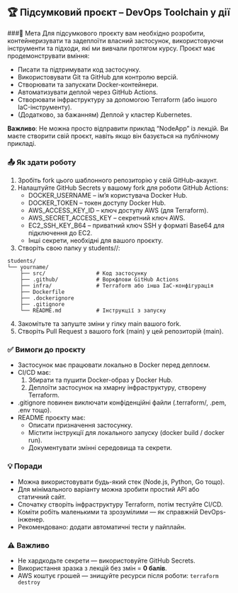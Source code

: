 ## 🏆 Підсумковий проєкт – DevOps Toolchain у дії
###📜 Мета
Для підсумкового проєкту вам необхідно розробити, контейнеризувати та задеплоїти власний застосунок, використовуючи інструменти та підходи, які ми вивчали протягом курсу.
Проєкт має продемонструвати вміння:
- Писати та підтримувати код застосунку.
- Використовувати Git та GitHub для контролю версій.
- Створювати та запускати Docker-контейнери.
- Автоматизувати деплой через GitHub Actions.
- Створювати інфраструктуру за допомогою Terraform (або іншого IaC-інструменту).
- (Додатково, за бажанням) Деплой у кластер Kubernetes.

**Важливо**: Не можна просто відправити приклад “NodeApp” із лекцій. Ви маєте створити свій проєкт, навіть якщо він базується на публічному прикладі.

### 📤 Як здати роботу
1. Зробіть fork цього шаблонного репозиторію у свій GitHub-акаунт.
2. Налаштуйте GitHub Secrets у вашому fork для роботи GitHub Actions:
   - DOCKER_USERNAME – ім’я користувача Docker Hub.
   - DOCKER_TOKEN – токен доступу Docker Hub.
   - AWS_ACCESS_KEY_ID – ключ доступу AWS (для Terraform).
   - AWS_SECRET_ACCESS_KEY – секретний ключ AWS.
   - EC2_SSH_KEY_B64 – приватний ключ SSH у форматі Base64 для підключення до EC2.
   - Інші секрети, необхідні для вашого проєкту.
3. Створіть свою папку у students/<yourname>/:
```
students/
└── yourname/
    ├── src/                # Код застосунку
    ├── .github/            # Воркфлови GitHub Actions
    ├── infra/              # Terraform або інша IaC-конфігурація
    ├── Dockerfile
    ├── .dockerignore
    ├── .gitignore
    └── README.md           # Інструкції з запуску
```
4. Закомітьте та запуште зміни у гілку main вашого fork.
5. Створіть Pull Request з вашого fork (main) у цей репозиторій (main).

### ✅ Вимоги до проєкту
- Застосунок має працювати локально в Docker перед деплоєм.
- CI/CD має:
  1. Збирати та пушити Docker-образ у Docker Hub.
  2. Деплоїти застосунок на хмарну інфраструктуру, створену Terraform.
- .gitignore повинен виключати конфіденційні файли (.terraform/, .pem, .env тощо).
- README проєкту має:
  - Описати призначення застосунку.
  - Містити інструкції для локального запуску (docker build / docker run).
  - Документувати змінні середовища та секрети.

### 💡 Поради
- Можна використовувати будь-який стек (Node.js, Python, Go тощо).
- Для мінімального варіанту можна зробити простий API або статичний сайт.
- Спочатку створіть інфраструктуру Terraform, потім тестуйте CI/CD.
- Коміти робіть маленькими та зрозумілими — як справжній DevOps-інженер.
- Рекомендовано: додати автоматичні тести у пайплайн.

### ⚠️ Важливо
- Не хардкодьте секрети — використовуйте GitHub Secrets.
- Використання зразка з лекцій без змін = **0 балів**.
- AWS коштує грошей — знищуйте ресурси після роботи:
`terraform destroy`

